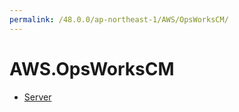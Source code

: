 ```yaml
---
permalink: /48.0.0/ap-northeast-1/AWS/OpsWorksCM/
---
```


# AWS.OpsWorksCM



* [Server](Server.md)